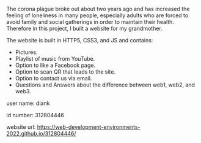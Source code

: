 The corona plague broke out about two years ago and has increased the feeling of loneliness in many people, especially adults who are forced to avoid family and social gatherings in order to maintain their health. Therefore in this project, I built a website for my grandmother. 

The website is built in HTTP5, CSS3, and JS and contains:

- Pictures. 
- Playlist of music from YouTube.
- Option to like a Facebook page.
- Option to scan QR that leads to the site.
- Option to contact us via email.
- Questions and Answers about the difference between web1, web2, and web3.

user name: diank 

id number: 312804446 

website url: https://web-development-environments-2022.github.io/312804446/ 

